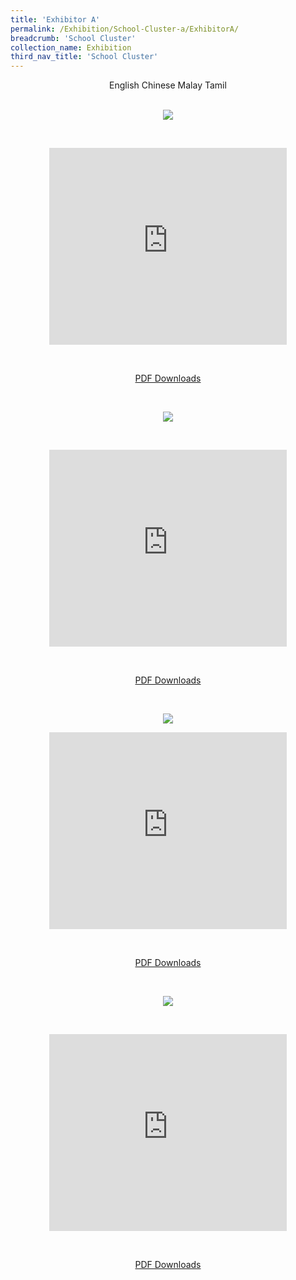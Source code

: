 ```yaml
---
title: 'Exhibitor A'
permalink: /Exhibition/School-Cluster-a/ExhibitorA/
breadcrumb: 'School Cluster'
collection_name: Exhibition
third_nav_title: 'School Cluster'
---
```


<div style="margin-top:auto;margin-bottom:auto;text-align:center;">
<div class="tab">
  <a href="#Exh-Eng"><div style="display:inline-block;" class="btnClass">English</div></a>
  <a href="#Exh-Chinese"><div style="display:inline-block;" class="btnClass">Chinese</div></a>
  <a href="#Exh-Malay"><div style="display:inline-block;" class="btnClass">Malay</div></a>
  <a href="#Exh-Tamil"><div style="display:inline-block;" class="btnClass">Tamil</div></a>
  <div id="Exh-Eng"><br/>
  <p><img src="/images/ExhibitorEnglish-template.jpg" ></p><br/>
   <p><iframe width="380" height="315" src="https://www.youtube.com/embed/d6fmLlW8eoE" frameborder="0" allow="accelerometer; autoplay; encrypted-media; gyroscope; picture-in-picture" allowfullscreen></iframe></p><br/>
 <p><a href="01-website-exhibitor-template-pdf.pdf" download>PDF Downloads</a></p>
 </div>
  <div id="Exh-Chinese" class="content"><br/>
 <p><img src="/images/exhibitorchinese-template.jpg" ></p><br/>
 <p><iframe width="380" height="315" src="https://www.youtube.com/embed/d6fmLlW8eoE" frameborder="0" allow="accelerometer; autoplay; encrypted-media; gyroscope; picture-in-picture" allowfullscreen></iframe></p><br/>
 <p><a href="01-website-exhibitor-template-pdf.pdf" download>PDF Downloads</a></p>
 </div>
 
 <div id="Exh-Malay"><br/>
  <p><img src="/images/ExhibitorMalay-template.jpg" ></p>
  <p><iframe width="380" height="315" src="https://www.youtube.com/embed/d6fmLlW8eoE" frameborder="0" allow="accelerometer; autoplay; encrypted-media; gyroscope; picture-in-picture" allowfullscreen></iframe></p><br/>
 <p><a href="01-website-exhibitor-template-pdf.pdf" download>PDF Downloads</a></p>
 </div>
 
 <div id="Exh-Tamil"><br/>
<p><img src="/images/ExhibitorTamil-template.jpg" ></p><br/>
<p><iframe width="380" height="315" src="https://www.youtube.com/embed/d6fmLlW8eoE" frameborder="0" allow="accelerometer; autoplay; encrypted-media; gyroscope; picture-in-picture" allowfullscreen></iframe></p><br/>
 <p><a href="01-website-exhibitor-template-pdf.pdf" download>PDF Downloads</a></p>
 </div>
 
 
</div>
</div>

